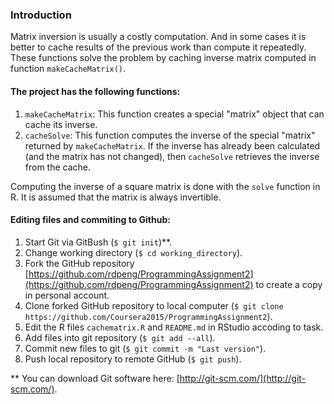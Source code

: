 ### Introduction
Matrix inversion is usually a costly computation. And in some cases it is better to cache results of the previous work than compute it repeatedly. These functions solve the problem by caching inverse matrix computed in function `makeCacheMatrix()`.

#### The project has the following functions:
1. `makeCacheMatrix`: This function creates a special "matrix" object that can cache its inverse.
2. `cacheSolve`: This function computes the inverse of the special "matrix" returned by `makeCacheMatrix`. If the inverse has already been calculated (and the matrix has not changed), then `cacheSolve` retrieves the inverse from the cache.

Computing the inverse of a square matrix is done with the `solve` function in R. It is assumed that the matrix is always invertible.

#### Editing files and commiting to Github:
1. Start Git via GitBush (`$ git init`)**.
2. Change working directory (`$ cd working_directory`).
3. Fork the GitHub repository [https://github.com/rdpeng/ProgrammingAssignment2](https://github.com/rdpeng/ProgrammingAssignment2) to create a copy in personal account.
2. Clone forked GitHub repository to local computer (`$ git clone https://github.com/Coursera2015/ProgrammingAssignment2`).
3. Edit the R files `cachematrix.R` and `README.md` in RStudio accoding to task.
4. Add files into git repository (`$ git add --all`).
5. Commit new files to git (`$ git commit -m "Last version"`).
6. Push local repository to remote GitHub (`$ git push`).

** You can download Git software here: [http://git-scm.com/](http://git-scm.com/).